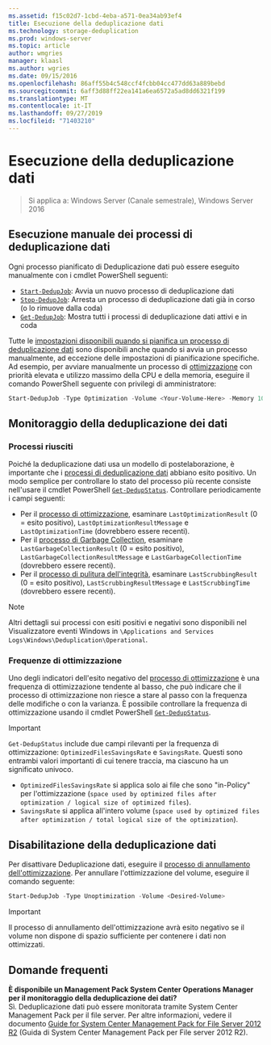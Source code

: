 ```yaml
---
ms.assetid: f15c02d7-1cbd-4eba-a571-0ea34ab93ef4
title: Esecuzione della deduplicazione dati
ms.technology: storage-deduplication
ms.prod: windows-server
ms.topic: article
author: wmgries
manager: klaasl
ms.author: wgries
ms.date: 09/15/2016
ms.openlocfilehash: 86aff55b4c548ccf4fcbb04cc477dd63a889bebd
ms.sourcegitcommit: 6aff3d88ff22ea141a6ea6572a5ad8dd6321f199
ms.translationtype: MT
ms.contentlocale: it-IT
ms.lasthandoff: 09/27/2019
ms.locfileid: "71403210"
---
```

# <a name="running-data-deduplication"></a>Esecuzione della deduplicazione dati

> Si applica a: Windows Server (Canale semestrale), Windows Server 2016

## <a id="running-dedup-jobs-manually"></a>Esecuzione manuale dei processi di deduplicazione dati

Ogni processo pianificato di Deduplicazione dati può essere eseguito manualmente con i cmdlet PowerShell seguenti:
* [`Start-DedupJob`](https://technet.microsoft.com/library/hh848442.aspx): Avvia un nuovo processo di deduplicazione dati
* [`Stop-DedupJob`](https://technet.microsoft.com/library/hh848439.aspx): Arresta un processo di deduplicazione dati già in corso (o lo rimuove dalla coda)
* [`Get-DedupJob`](https://technet.microsoft.com/library/hh848452.aspx): Mostra tutti i processi di deduplicazione dati attivi e in coda

Tutte le [impostazioni disponibili quando si pianifica un processo di deduplicazione dati](advanced-settings.md#modifying-job-schedules-available-settings) sono disponibili anche quando si avvia un processo manualmente, ad eccezione delle impostazioni di pianificazione specifiche. Ad esempio, per avviare manualmente un processo di [ottimizzazione](understand.md#job-info-optimization) con priorità elevata e utilizzo massimo della CPU e della memoria, eseguire il comando PowerShell seguente con privilegi di amministratore:

```PowerShell
Start-DedupJob -Type Optimization -Volume <Your-Volume-Here> -Memory 100 -Cores 100 -Priority High
```

## <a id="monitoring-dedup"></a>Monitoraggio della deduplicazione dei dati

### <a id="monitoring-dedup-job-successes"></a>Processi riusciti

Poiché la deduplicazione dati usa un modello di postelaborazione, è importante che i [processi di deduplicazione dati](understand.md#job-info) abbiano esito positivo. Un modo semplice per controllare lo stato del processo più recente consiste nell'usare il cmdlet PowerShell [`Get-DedupStatus`](https://technet.microsoft.com/library/hh848437.aspx). Controllare periodicamente i campi seguenti:

* Per il [processo di ottimizzazione](understand.md#job-info-optimization), esaminare `LastOptimizationResult` (0 = esito positivo), `LastOptimizationResultMessage` e `LastOptimizationTime` (dovrebbero essere recenti).
* Per il [processo di Garbage Collection](understand.md#job-info-gc), esaminare `LastGarbageCollectionResult` (0 = esito positivo), `LastGarbageCollectionResultMessage` e `LastGarbageCollectionTime` (dovrebbero essere recenti).
* Per il [processo di pulitura dell'integrità](understand.md#job-info-scrubbing), esaminare `LastScrubbingResult` (0 = esito positivo), `LastScrubbingResultMessage` e `LastScrubbingTime` (dovrebbero essere recenti).

> [!Note]  
> Altri dettagli sui processi con esiti positivi e negativi sono disponibili nel Visualizzatore eventi Windows in `\Applications and Services Logs\Windows\Deduplication\Operational`.

### <a id="monitoring-dedup-optimization-rates"></a>Frequenze di ottimizzazione

Uno degli indicatori dell'esito negativo del [processo di ottimizzazione](understand.md#job-info-optimization) è una frequenza di ottimizzazione tendente al basso, che può indicare che il processo di ottimizzazione non riesce a stare al passo con la frequenza delle modifiche o con la varianza. È possibile controllare la frequenza di ottimizzazione usando il cmdlet PowerShell [`Get-DedupStatus`](https://technet.microsoft.com/library/hh848437.aspx).

> [!Important]
> `Get-DedupStatus` include due campi rilevanti per la frequenza di ottimizzazione: `OptimizedFilesSavingsRate` e `SavingsRate`. Questi sono entrambi valori importanti di cui tenere traccia, ma ciascuno ha un significato univoco.
> - `OptimizedFilesSavingsRate` si applica solo ai file che sono "in-Policy" per l'ottimizzazione (`space used by optimized files after optimization / logical size of optimized files`).
> - `SavingsRate` si applica all'intero volume (`space used by optimized files after optimization / total logical size of the optimization`).

## <a id="disabling-dedup"></a>Disabilitazione della deduplicazione dati
Per disattivare Deduplicazione dati, eseguire il [processo di annullamento dell'ottimizzazione](understand.md#job-info-unoptimization). Per annullare l'ottimizzazione del volume, eseguire il comando seguente:

```PowerShell
Start-DedupJob -Type Unoptimization -Volume <Desired-Volume>
```

> [!Important]  
> Il processo di annullamento dell'ottimizzazione avrà esito negativo se il volume non dispone di spazio sufficiente per contenere i dati non ottimizzati.

## <a id="faq"></a>Domande frequenti
**È disponibile un Management Pack System Center Operations Manager per il monitoraggio della deduplicazione dei dati?**  
Sì. Deduplicazione dati può essere monitorata tramite System Center Management Pack per il file server. Per altre informazioni, vedere il documento [Guide for System Center Management Pack for File Server 2012 R2](https://download.microsoft.com/download/6/F/7/6F7A33B9-9383-48ED-9252-23C2C8AD1BDA/MPGuide_FileServer2012R2.doc) (Guida di System Center Management Pack per File server 2012 R2).

